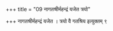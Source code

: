 +++
title = "09 नागतश्रीर्महन्द्रं यजेत त्रयो"

+++
नागतश्रीर्महन्द्रं यजेत । त्रयो वै गतश्रिय इत्युक्तम् ९